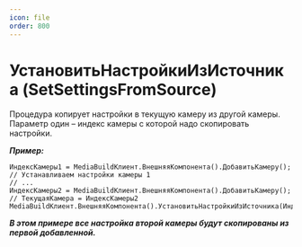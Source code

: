 ```yaml
---
icon: file
order: 800
---
```


# УстановитьНастройкиИзИсточника (SetSettingsFromSource)

Процедура копирует настройки в текущую камеру из другой камеры.  
Параметр один – индекс камеры с которой надо скопировать настройки. 

***Пример:***
```bsl
ИндексКамеры1 = MediaBuildКлиент.ВнешняяКомпонента().ДобавитьКамеру();
// Устанавливаем настройки камеры 1
// ...
ИндексКамеры2 = MediaBuildКлиент.ВнешняяКомпонента().ДобавитьКамеру();
// ТекущаяКамера = ИндексКамеры2
MediaBuildКлиент.ВнешняяКомпонента().УстановитьНастройкиИзИсточника(ИндексКамеры1);
```

***В этом примере все настройка второй камеры будут скопированы из первой добавленной.***